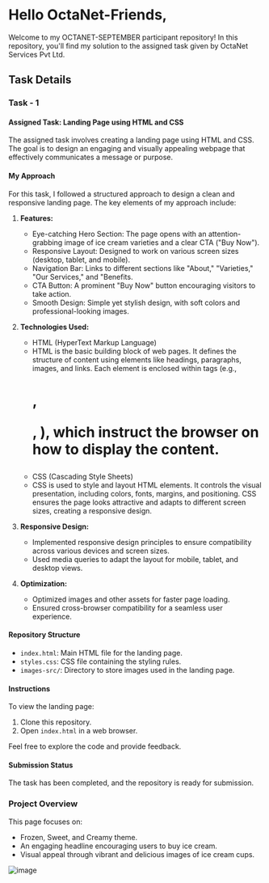 # Hello OctaNet-Friends,

Welcome to my OCTANET-SEPTEMBER participant repository! In this repository, you'll find my solution to the assigned task given by OctaNet Services Pvt Ltd.

## Task Details

### Task - 1

#### Assigned Task: Landing Page using HTML and CSS

The assigned task involves creating a landing page using HTML and CSS. The goal is to design an engaging and visually appealing webpage that effectively communicates a message or purpose.

#### My Approach

For this task, I followed a structured approach to design a clean and responsive landing page. The key elements of my approach include:

1. **Features:**
   - Eye-catching Hero Section: The page opens with an attention-grabbing image of ice cream varieties and a clear CTA ("Buy Now").
   - Responsive Layout: Designed to work on various screen sizes (desktop, tablet, and mobile).
   - Navigation Bar: Links to different sections like "About," "Varieties," "Our Services," and "Benefits.
   - CTA Button: A prominent "Buy Now" button encouraging visitors to take action.
   - Smooth Design: Simple yet stylish design, with soft colors and professional-looking images.
2. **Technologies Used:**
   - HTML (HyperText Markup Language)
   - HTML is the basic building block of web pages. It defines the structure of content using elements like headings, paragraphs, images, and links. Each element is enclosed within tags (e.g., <h1>, <p>, <img>), which instruct the browser on how to display the content.
   - CSS (Cascading Style Sheets)
   - CSS is used to style and layout HTML elements. It controls the visual presentation, including colors, fonts, margins, and positioning. CSS ensures the page looks attractive and adapts to different screen sizes, creating a responsive design.
3. **Responsive Design:**
   - Implemented responsive design principles to ensure compatibility across various devices and screen sizes.
   - Used media queries to adapt the layout for mobile, tablet, and desktop views.

4. **Optimization:**
   - Optimized images and other assets for faster page loading.
   - Ensured cross-browser compatibility for a seamless user experience.

#### Repository Structure

- `index.html`: Main HTML file for the landing page.
- `styles.css`: CSS file containing the styling rules.
- `images-src/`: Directory to store images used in the landing page.

#### Instructions

To view the landing page:
1. Clone this repository.
2. Open `index.html` in a web browser.

Feel free to explore the code and provide feedback.

#### Submission Status

The task has been completed, and the repository is ready for submission.

### Project Overview

This page focuses on:
- Frozen, Sweet, and Creamy theme.
- An engaging headline encouraging users to buy ice cream.
- Visual appeal through vibrant and delicious images of ice cream cups.

![image](blob:https://web.whatsapp.com/7f5a860e-a626-4de0-8def-2db7d0009f03)
